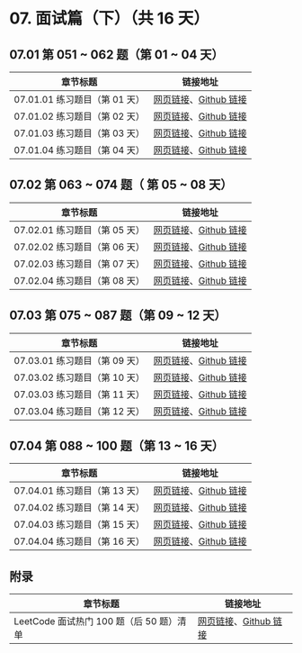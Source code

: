 # 07. 面试篇（下）（共 16 天）

## 07.01 第 051 ~ 062 题（第 01 ~ 04 天）

| 章节标题                               | 链接地址                                                     |
| -------------------------------------- | ------------------------------------------------------------ |
| 07.01.01 练习题目（第 01 天） | [网页链接](https://datawhalechina.github.io/leetcode-notes/#/ch07/07.01/07.01.01-Exercises)、[Github 链接](https://github.com/datawhalechina/leetcode-notes/blob/main/docs/ch07/07.01/07.01.01-Exercises.md) |
| 07.01.02 练习题目（第 02 天） | [网页链接](https://datawhalechina.github.io/leetcode-notes/#/ch07/07.01/07.01.02-Exercises)、[Github 链接](https://github.com/datawhalechina/leetcode-notes/blob/main/docs/ch07/07.01/07.01.02-Exercises.md) |
| 07.01.03 练习题目（第 03 天） | [网页链接](https://datawhalechina.github.io/leetcode-notes/#/ch07/07.01/07.01.03-Exercises)、[Github 链接](https://github.com/datawhalechina/leetcode-notes/blob/main/docs/ch07/07.01/07.01.03-Exercises.md) |
| 07.01.04 练习题目（第 04 天） | [网页链接](https://datawhalechina.github.io/leetcode-notes/#/ch07/07.01/07.01.04-Exercises)、[Github 链接](https://github.com/datawhalechina/leetcode-notes/blob/main/docs/ch07/07.01/07.01.04-Exercises.md) |

## 07.02 第 063 ~ 074 题（ 第 05 ~ 08 天）

| 章节标题                               | 链接地址                                                     |
| -------------------------------------- | ------------------------------------------------------------ |
| 07.02.01 练习题目（第 05 天） | [网页链接](https://datawhalechina.github.io/leetcode-notes/#/ch07/07.02/07.02.01-Exercises)、[Github 链接](https://github.com/datawhalechina/leetcode-notes/blob/main/docs/ch07/07.02/07.02.01-Exercises.md) |
| 07.02.02 练习题目（第 06 天） | [网页链接](https://datawhalechina.github.io/leetcode-notes/#/ch07/07.02/07.02.02-Exercises)、[Github 链接](https://github.com/datawhalechina/leetcode-notes/blob/main/docs/ch07/07.02/07.02.02-Exercises.md) |
| 07.02.03 练习题目（第 07 天） | [网页链接](https://datawhalechina.github.io/leetcode-notes/#/ch07/07.02/07.02.03-Exercises)、[Github 链接](https://github.com/datawhalechina/leetcode-notes/blob/main/docs/ch07/07.02/07.02.03-Exercises.md) |
| 07.02.04 练习题目（第 08 天） | [网页链接](https://datawhalechina.github.io/leetcode-notes/#/ch07/07.02/07.02.04-Exercises)、[Github 链接](https://github.com/datawhalechina/leetcode-notes/blob/main/docs/ch07/07.02/07.02.04-Exercises.md) |

## 07.03 第 075 ~ 087 题（第 09 ~ 12 天）

| 章节标题                               | 链接地址                                                     |
| -------------------------------------- | ------------------------------------------------------------ |
| 07.03.01 练习题目（第 09 天） | [网页链接](https://datawhalechina.github.io/leetcode-notes/#/ch07/07.03/07.03.01-Exercises)、[Github 链接](https://github.com/datawhalechina/leetcode-notes/blob/main/docs/ch07/07.03/07.03.01-Exercises.md) |
| 07.03.02 练习题目（第 10 天） | [网页链接](https://datawhalechina.github.io/leetcode-notes/#/ch07/07.03/07.03.02-Exercises)、[Github 链接](https://github.com/datawhalechina/leetcode-notes/blob/main/docs/ch07/07.03/07.03.02-Exercises.md) |
| 07.03.03 练习题目（第 11 天） | [网页链接](https://datawhalechina.github.io/leetcode-notes/#/ch07/07.03/07.03.03-Exercises)、[Github 链接](https://github.com/datawhalechina/leetcode-notes/blob/main/docs/ch07/07.03/07.03.03-Exercises.md) |
| 07.03.04 练习题目（第 12 天） | [网页链接](https://datawhalechina.github.io/leetcode-notes/#/ch07/07.03/07.03.04-Exercises)、[Github 链接](https://github.com/datawhalechina/leetcode-notes/blob/main/docs/ch07/07.03/07.03.04-Exercises.md) |

## 07.04 第 088 ~ 100 题（第 13 ~ 16 天）

| 章节标题                               | 链接地址                                                     |
| -------------------------------------- | ------------------------------------------------------------ |
| 07.04.01 练习题目（第 13 天） | [网页链接](https://datawhalechina.github.io/leetcode-notes/#/ch07/07.04/07.04.01-Exercises)、[Github 链接](https://github.com/datawhalechina/leetcode-notes/blob/main/docs/ch07/07.04/07.04.01-Exercises.md) |
| 07.04.02 练习题目（第 14 天） | [网页链接](https://datawhalechina.github.io/leetcode-notes/#/ch07/07.04/07.04.02-Exercises)、[Github 链接](https://github.com/datawhalechina/leetcode-notes/blob/main/docs/ch07/07.04/07.04.02-Exercises.md) |
| 07.04.03 练习题目（第 15 天） | [网页链接](https://datawhalechina.github.io/leetcode-notes/#/ch07/07.04/07.04.03-Exercises)、[Github 链接](https://github.com/datawhalechina/leetcode-notes/blob/main/docs/ch07/07.04/07.04.03-Exercises.md) |
| 07.04.04 练习题目（第 16 天） | [网页链接](https://datawhalechina.github.io/leetcode-notes/#/ch07/07.04/07.04.04-Exercises)、[Github 链接](https://github.com/datawhalechina/leetcode-notes/blob/main/docs/ch07/07.04/07.04.04-Exercises.md) |

## 附录

| 章节标题                                 | 链接地址                                                     |
| ---------------------------------------- | ------------------------------------------------------------ |
| LeetCode 面试热门 100 题（后 50 题）清单 | [网页链接](https://datawhalechina.github.io/leetcode-notes/#/ch07/others/top-2-list.md)、[Github 链接](https://github.com/datawhalechina/leetcode-notes/blob/main/docs/ch07/others/top-2-list.md) |
